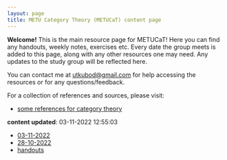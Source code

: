```yaml
---
layout: page
title: METU Category Theory (METUCaT) content page
---
```


**Welcome!** This is the main resource page for METUCaT! Here you can find any handouts, weekly notes, exercises etc. Every date the group meets is added to this page, along with any other resources one may need. Any updates to the study group will be reflected here.

You can contact me at [utkubod@gmail.com](mailto:utkubod@gmail.com) for help accessing the resources or for any questions/feedback.

For a collection of references and sources, please visit:

* [some references for category theory](./resources.html)

**content updated**: 03-11-2022 12:55:03

* [03-11-2022](./content/03-11-2022/index.md)
* [28-10-2022](./content/28-10-2022/index.md)
* [handouts](./content/handouts/index.md)
